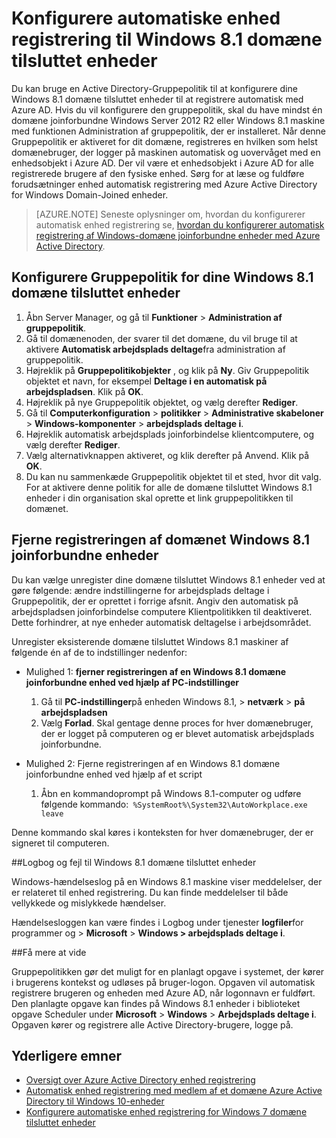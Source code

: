 <properties
    pageTitle="Konfigurere automatiske enhed registrering til Windows 8.1 domæne tilsluttet enheder | Microsoft Azure"
    description=" Trin til at konfigurere Gruppepolitik for Windows 8.1 medlem af et domæne enheder, der automatisk registrere med Azure AD. "
    services="active-directory"
    documentationCenter=""
    authors="femila"
    manager="swadhwa"
    editor=""/>

<tags
    ms.service="active-directory"
    ms.workload="identity"
    ms.tgt_pltfrm="na"
    ms.devlang="na"
    ms.topic="article"
    ms.date="09/21/2016"
    ms.author="Markvi"/>

# <a name="configure-automatic-device-registration-for-windows-81-domain-joined-devices"></a>Konfigurere automatiske enhed registrering til Windows 8.1 domæne tilsluttet enheder

Du kan bruge en Active Directory-Gruppepolitik til at konfigurere dine Windows 8.1 domæne tilsluttet enheder til at registrere automatisk med Azure AD. Hvis du vil konfigurere den gruppepolitik, skal du have mindst én domæne joinforbundne Windows Server 2012 R2 eller Windows 8.1 maskine med funktionen Administration af gruppepolitik, der er installeret. Når denne Gruppepolitik er aktiveret for dit domæne, registreres en hvilken som helst domænebruger, der logger på maskinen automatisk og uovervåget med en enhedsobjekt i Azure AD. Der vil være et enhedsobjekt i Azure AD for alle registrerede brugere af den fysiske enhed. Sørg for at læse og fuldføre forudsætninger enhed automatisk registrering med Azure Active Directory for Windows Domain-Joined enheder.

>[AZURE.NOTE]
 Seneste oplysninger om, hvordan du konfigurerer automatisk enhed registrering se, [hvordan du konfigurerer automatisk registrering af Windows-domæne joinforbundne enheder med Azure Active Directory](active-directory-conditional-access-automatic-device-registration-setup.md).



## <a name="configure-the-group-policy-for-your-windows-81-domain-joined-devices"></a>Konfigurere Gruppepolitik for dine Windows 8.1 domæne tilsluttet enheder

1. Åbn Server Manager, og gå til **Funktioner** > **Administration af gruppepolitik**.
2. Gå til domænenoden, der svarer til det domæne, du vil bruge til at aktivere **Automatisk arbejdsplads deltage**fra administration af gruppepolitik.
3. Højreklik på **Gruppepolitikobjekter** , og klik på **Ny**. Giv Gruppepolitik objektet et navn, for eksempel **Deltage i en automatisk på arbejdspladsen**. Klik på **OK**.
4. Højreklik på nye Gruppepolitik objektet, og vælg derefter **Rediger**.
5. Gå til **Computerkonfiguration** > **politikker** > **Administrative skabeloner** > **Windows-komponenter** > **arbejdsplads deltage i**.
6. Højreklik automatisk arbejdsplads joinforbindelse klientcomputere, og vælg derefter **Rediger**.
7. Vælg alternativknappen aktiveret, og klik derefter på Anvend. Klik på **OK**.
8. Du kan nu sammenkæde Gruppepolitik objektet til et sted, hvor dit valg. For at aktivere denne politik for alle de domæne tilsluttet Windows 8.1 enheder i din organisation skal oprette et link gruppepolitikken til domænet.

## <a name="unregistering-your-windows-81-domain-joined-devices"></a>Fjerne registreringen af domænet Windows 8.1 joinforbundne enheder

Du kan vælge unregister dine domæne tilsluttet Windows 8.1 enheder ved at gøre følgende: ændre indstillingerne for arbejdsplads deltage i Gruppepolitik, der er oprettet i forrige afsnit. Angiv den automatisk på arbejdspladsen joinforbindelse computere Klientpolitikken til deaktiveret. Dette forhindrer, at nye enheder automatisk deltagelse i arbejdsområdet.

Unregister eksisterende domæne tilsluttet Windows 8.1 maskiner af følgende én af de to indstillinger nedenfor:

* Mulighed 1: **fjerner registreringen af en Windows 8.1 domæne joinforbundne enhed ved hjælp af PC-indstillinger**
  1. Gå til **PC-indstillinger**på enheden Windows 8.1, > **netværk** > **på arbejdspladsen**
  2. Vælg **Forlad**.
Skal gentage denne proces for hver domænebruger, der er logget på computeren og er blevet automatisk arbejdsplads joinforbundne.

* Mulighed 2: Fjerne registreringen af en Windows 8.1 domæne joinforbundne enhed ved hjælp af et script
    1. Åbn en kommandoprompt på Windows 8.1-computer og udføre følgende kommando:` %SystemRoot%\System32\AutoWorkplace.exe leave`
   
Denne kommando skal køres i konteksten for hver domænebruger, der er signeret til computeren.

##<a name="event-viewer--errors-for-windows-81-domain-joined-devices"></a>Logbog og fejl til Windows 8.1 domæne tilsluttet enheder

Windows-hændelseslog på en Windows 8.1 maskine viser meddelelser, der er relateret til enhed registrering. Du kan finde meddelelser til både vellykkede og mislykkede hændelser. 

Hændelsesloggen kan være findes i Logbog under tjenester **logfiler**for programmer og > **Microsoft** > **Windows > arbejdsplads deltage i**.

##<a name="additional-details"></a>Få mere at vide

Gruppepolitikken gør det muligt for en planlagt opgave i systemet, der kører i brugerens kontekst og udløses på bruger-logon. Opgaven vil automatisk registrere brugeren og enheden med Azure AD, når logonnavn er fuldført. Den planlagte opgave kan findes på Windows 8.1 enheder i biblioteket opgave Scheduler under **Microsoft** > **Windows** > **Arbejdsplads deltage i**. Opgaven kører og registrere alle Active Directory-brugere, logge på. 

## <a name="additional-topics"></a>Yderligere emner
- [Oversigt over Azure Active Directory enhed registrering](active-directory-conditional-access-device-registration-overview.md)
- [Automatisk enhed registrering med medlem af et domæne Azure Active Directory til Windows 10-enheder](active-directory-conditional-access-automatic-device-registration.md)
- [Konfigurere automatiske enhed registrering for Windows 7 domæne tilsluttet enheder](active-directory-conditional-access-automatic-device-registration-windows7.md)

